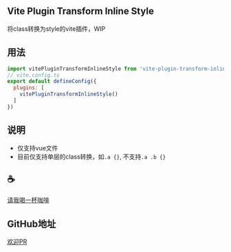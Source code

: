 ## Vite Plugin Transform Inline Style
将class转换为style的vite插件，WIP

## 用法
```js
import vitePluginTransformInlineStyle from 'vite-plugin-transform-inline-style'
// vite.config.ts
export default defineConfig({
  plugins: [
    vitePluginTransformInlineStyle()
  ]
})
```

## 说明
- 仅支持vue文件
- 目前仅支持单层的class转换，如`.a {}`, 不支持`.a .b {}`


## :coffee: 
[请我喝一杯咖啡](https://github.com/Simon-He95/sponsor)

## GitHub地址
[欢迎PR](https://github.com/Simon-He95/vite-plugin-transform-inline-style)
